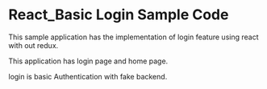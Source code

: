 
# React_Basic Login Sample Code

This sample application has the implementation of login feature using react with out redux.

This application has login page and home page.

login is basic Authentication with fake backend.
